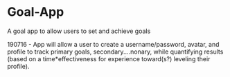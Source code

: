 # Goal-App
A goal app to allow users to set and achieve goals

190716 - App will allow a user to create a username/password, avatar, and profile to track primary goals, secondary....nonary, while quantifying results (based on a time*effectiveness for experience toward(s?) leveling their profile).
